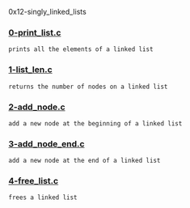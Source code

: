 0x12-singly_linked_lists

### [0-print_list.c](./0-print_list.c)
```
prints all the elements of a linked list
```


### [1-list_len.c](./1-list_len.c)
```
returns the number of nodes on a linked list
```


### [2-add_node.c](./2-add_node.c)
```
add a new node at the beginning of a linked list
```


### [3-add_node_end.c](./3-add_node_end.c)
```
add a new node at the end of a linked list
```


### [4-free_list.c](./4-free_list.c)
```
frees a linked list
```

